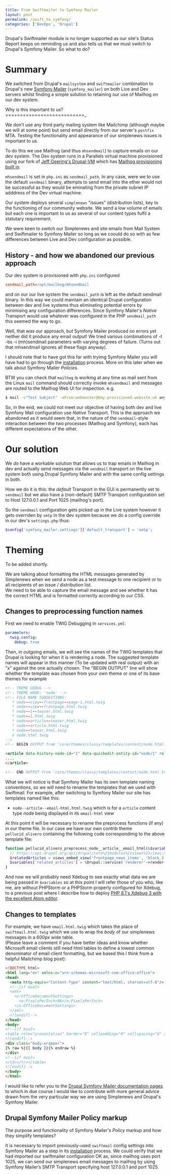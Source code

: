 ```yaml
---
title: From Swiftmailer to Symfony Mailer
layout: post
permalink: /swift_to_symfony/
categories: ['DevOps', 'Drupal']
---
```


Drupal's Swiftmailer module is no longer supported as our site's Status Report keeps on reminding us and also tells us that we must switch to Drupal's Symfony Mailer. So what to do?

Summary  
=======

We switched from Drupal's `mailsystem` and `swiftmailer` combination to Drupal's new [Symfony Mailer](https://www.drupal.org/project/symfony_mailer) (`symfony_mailer`) on both Live and Dev servers whilst finding a simple solution to retaining our  use of Mailhog on our dev system. 

Why is this important to us?  
===========================_

We don't use any third party mailing system like Mailchimp (although maybe we will at some point) but send email directly from our server's `postfix` MTA. Testing the functionality and appearance of our simplenews issues is important to us. 

To do this we use Mailhog (and thus `mhsendmail`) to capture emails on our dev system. The Dev system runs in a Parallels virtual machine provisioned using our fork of [Jeff Geering's Drupal-VM](https://www.drupalvm.com) which has [Mailhog provisioning built in](https://github.com/geerlingguy/ansible-role-mailhog).  

`mhsendmail` is set in `php.ini` as `sendmail_path`.
In any case, were we to use the default `sendmail` binary, attempts to send email into the ether would not be successful as they would be eminating from the private subnet IP adddress of the Dev virtual machine.

Our system  deploys several `simplenews` "issues" (distribution lists), key to the functioning of our community website. We send a low volume of emails but each one is important to us as several of our content types fulfil a statutary requirement.   

We were keen to switch our Simplenews and site emails from Mail System and Swiftmailer to Symfony Mailer so long as we coould do so with  as few differences between Live and Dev configuration as possible.

History - and how we abandoned our previous approach
----------------------------------------------------

Our dev system is provisioned with `php.ini` configured 

```ini
sendmail_path=/opt/mailhog/mhsendmail
``` 

and on our our live system the `sendmail_path` is left as the default sendmail binary. In this way we could maintain an identical Drupal configuration between dev and live systems thus eliminating potential errors by minimising any configuration differences. Since Symfony Mailer's *Native* Transport would use whatever was configured in the PHP `sendmail_path` this seemed the way to go.

Well, that *was* our approach, but Symfony Mailer produced no errors yet neither did it produce any email output! We tried various combinations of -t -bs -i (mh)sendmail parameters with varying degrees of failure. (Turns out that mhsendmail ignores all these flags anyway).

I should note that to have got this far with tryimg Symfony Mailer you will have had to go through the [installation](https://www.drupal.org/docs/contributed-modules/symfony-mailer-0/getting-started#s-installation) process. More on this later when we talk about Symfony Mailer *Policies*.

BTW you can check that `mailhog` is working at any time as mail sent from the Linux `mail` command  should correctly invoke `mhsendmail` and messages are routed to the Mailhog Web UI for inspection. e.g.

```bash
$ mail -s"Test Subject" -aFrom:webmaster@bmy.provisioned.website.uk anyemail@me.com <<< "Test Body"
``` 

So, in the end, we could not meet our objective of having both dev and live Symfony Mail configuration use *Native* Transport. This is the approach we abandoned as it would seem that, in the nature of the `sendmail`-style interaction between the two processes (Mailhog and Symfony), each  has different expectations of the other.

Our solution
============

We *do* have a workable solution that allows us to trap emails in Mailhog in dev and actually send messages via the `sendmail` transport on the live system both using Drupal Symfony Mailer and with the same config settings in both.

How we do it is this: the *default* Transport in the GUI is permanently set to `sendmail` but we also have a (non-default) SMTP Transport configuration set to Host 127.0.0.1 and Port 1025 (mailhog's port).  

So the `sendmail` configuration gets picked up in the Live system however  it gets  overriden by `smtp` in the dev system because we do a config override in our dev's `settings.php` thus:

```php
$config['symfony_mailer.settings']['default_transport'] = 'smtp';
```  

Theming 
=======

To be added shortly. 

We are talking about formatting the HTML messages generated by Simplenews when we send a node as a test message to one recipient or to all recipients of an issue / distribution list.  
We need to be able to capture the email message and see whether it has the correct HTML and is formatted correctly according to our CSS.

Changes to preprocessing function names  
---------------------------------------

First we need to enable TWIG Debugging in `services.yml`:  

```yaml
parameters:
  twig.config:
    debug: true 
```

Then, in outgoing emails, we will see the names of the TWIG templates that Drupal is looking for when it is rendering a node.  The suggested template names will appear in this manner (To be updated with real output) with an "x" against the one actually chosen. The "BEGIN OUTPUT" line will show whether the template was chosen from your own theme or one of its base themes for example

```html
<!-- THEME DEBUG -->
<!-- THEME HOOK: 'node' -->
<!-- FILE NAME SUGGESTIONS:
   * node--view--frontpage--page-1.html.twig
   * node--view--frontpage.html.twig
   * node--1--teaser.html.twig
   * node--1.html.twig
   * node--article--teaser.html.twig
   * node--article.html.twig
   * node--teaser.html.twig
   x node.html.twig
-->
<!-- BEGIN OUTPUT from 'core/themes/classy/templates/content/node.html.twig' -->

<article data-history-node-id="1" data-quickedit-entity-id="node/1" role="article" class="contextual-region node node--type-article node--promoted node--view-mode-teaser" about="/node/1" typeof="schema:Article" data-quickedit-entity-instance-id="0">
....
</article>

<!-- END OUTPUT from 'core/themes/classy/templates/content/node.html.twig' -->
``` 

What we will notice is that Symfony Mailer has its own template naming conventions, so we will need to rename the templates that we used with Swiftmail. For example, after switching to Symfony Mailer our site has templates named like this:  

*   `node--article--email-html.html.twig` which is for a `article` content type node being displayed in its `email-html` view

At this point it will be necessary to rename the preprocess functions (if any) in our theme file. In our case we have our own contrib theme `pellucid_olivero` containing the following code correspondimg to the above template file:  

```php
function pellucid_olivero_preprocess_node__article__email_html(&$variables) {
  // https://api.drupal.org/api/drupal/core%21modules%21views%21views.module/function/views_embed_view/8.5.x
  $relatedArticles = views_embed_view('frontpage_news_items', 'block_2');
  $variables['related_articles'] = \Drupal::service('renderer'->render($relatedArticles);
}
```

And now we will probably need Xdebug to see exactly what data we are being passed in `$variables` so at this point I will refer those of you who, like me, are without  PHPStorm or a PHPStorm properly configured for Xdebug,  to a previous post where I describe how to deploy [PHP 8.1's Xdebug 3 with the excellent Atom editor](https://iainhouston.com/atom_xdebug_client/).  

Changes to templates  
--------------------

For example, we have `email.html.twig` which takes the place of `swiftmail.html.twig` which we use to wrap the _body_ of our simplenews messages in a 600px wide table.  
(Please leave a comment if you have better ideas and know whether Microsoft email clients still need html tables to define a lowest common denominator of email client formatting, but we based this  I think from a helpful Mailchimp blog post):  

```html
<!DOCTYPE html>
<html lang="en" xmlns:o="urn:schemas-microsoft-com:office:office">
<head>
  <meta http-equiv="Content-Type" content="text/html; charset=utf-8"/>
  <!--[if mso]>
  <xml>
    <o:OfficeDocumentSettings>
      <o:PixelsPerInch>96</o:PixelsPerInch>
    </o:OfficeDocumentSettings>
  </xml>
  <![endif]-->
</head>
<body>
<!--[if mso]>
<table role="presentation" border="0" cellpadding="0" cellspacing="0" style="margin:0 auto; width:600px;"><tr><td>
<![endif]-->
<div class="body-wrapper">
{% raw %}{{ body }}{% endraw %}
</div>
<!--[if mso]>
</td></tr></table>
<![endif]-->
</body>
</html>
```

I would like to refer you to the [Drupal Symfony Mailer documentation pages](https://www.drupal.org/docs/contributed-modules/symfony-mailer-0/getting-started#s-installation) to which in due course I would like to contribute with more general advice drawn from the very particular way we are using Simplenews and Drupal's Symfony Mailer.

Drupal Symfony Mailer Policy markup
-----------------------------------

The purpose and functionality of Symfony Mailer's *Policy* markup and how they simplify templates?

It is necessary to import previously-used `swiftmail` config settings into Symfony Mailer as a step in its [installation](https://www.drupal.org/docs/contributed-modules/symfony-mailer-0/getting-started#s-installation) process. We could verify that we had imported our swiftmailer configuration OK as, since mailhog uses port 1025, we can send our simplenews email messages to mailhog by using Symfony Mailer’s SMTP Transport specifying host 127.0.0.1 and port 1025.

